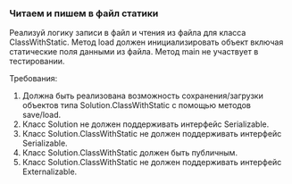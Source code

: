 
### Читаем и пишем в файл статики

Реализуй логику записи в файл и чтения из файла для класса ClassWithStatic.
Метод load должен инициализировать объект включая статические поля данными из файла.
Метод main не участвует в тестировании.


Требования:
1.	Должна быть реализована возможность сохранения/загрузки объектов типа Solution.ClassWithStatic с помощью методов save/load.
2.	Класс Solution не должен поддерживать интерфейс Serializable.
3.	Класс Solution.ClassWithStatic не должен поддерживать интерфейс Serializable.
4.	Класс Solution.ClassWithStatic должен быть публичным.
5.	Класс Solution.ClassWithStatic не должен поддерживать интерфейс Externalizable.


